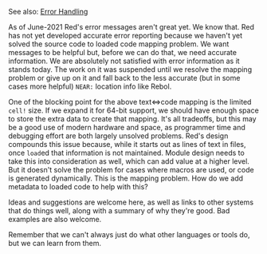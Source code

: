 
See also: [Error Handling](https://github.com/red/red/wiki/%5BDOC%5D-Error-handling)

As of June-2021 Red's error messages aren't great yet. We know that. Red has not yet developed accurate error reporting because we haven't yet solved the source code to loaded code mapping problem. We want messages to be helpful but, before we can do that, we need accurate information. We are absolutely not satisfied with error information as it stands today. The work on it was suspended until we resolve the mapping problem or give up on it and fall back to the less accurate (but in some cases more helpful) `NEAR:` location info like Rebol.

One of the blocking point for the above text<=>code mapping is the limited `cell!` size. If we expand it for 64-bit support, we should have enough space to store the extra data to create that mapping. It's all tradeoffs, but this may be a good use of modern hardware and space, as programmer time and debugging effort are both largely unsolved problems. Red's design compounds this issue because, while it starts out as lines of text in files, once `load`ed that information is not maintained. Module design needs to take this into consideration as well, which can add value at a higher level. But it doesn't solve the problem for cases where macros are used, or code is generated dynamically. This is the mapping problem. How do we add metadata to loaded code to help with this?

Ideas and suggestions are welcome here, as well as links to other systems that do things well, along with a summary of why they're good. Bad examples are also welcome. 

Remember that we can't always just do what other languages or tools do, but we can learn from them.

